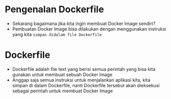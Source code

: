 # Pengenalan Dockerfile

- Sekarang bagaimana jika kita ingin membuat Docker Image sendiri?
- Pembuatan Docker Image bisa dilakukan dengan menggunakan instruksi yang kita `simpan didalam file Dockerfile`

# Dockerfile

- Dockerfile adalah file text yang berisi semua perintah yang bisa kita gunakan untuk membuat sebuah Docker Image
- Anggap saja semua instruksi untuk menjalankan aplikasi kita, kita simpan di dalam Dockerfile, nanti Dockerfile tersebut akan dieksekusi sebagai perintah untuk membuat Docker Image
